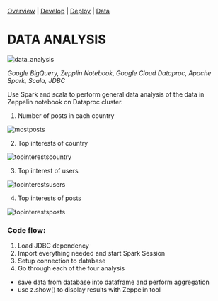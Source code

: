 [Overview](https://teanlouise.github.io/shared-world)     |     [Develop](https://teanlouise.github.io/shared-world/develop)    |  [Deploy](https://teanlouise.github.io/shared-world/deploy)    |   [Data](https://teanlouise.github.io/shared-world-data)

# DATA ANALYSIS 

![data_analysis](https://user-images.githubusercontent.com/19520346/69103639-a875c100-0ab1-11ea-8ec9-6a834d80fee8.png)

_Google BigQuery, Zepplin Notebook, Google Cloud Dataproc, Apache Spark, Scala, JDBC_

Use Spark and scala to perform general data analysis of the data in Zeppelin notebook on Dataproc cluster.

1. Number of posts in each country

![mostposts](https://user-images.githubusercontent.com/19520346/69106724-f9d67e00-0aba-11ea-88b5-1ba298b9d840.png)

2. Top interests of country

![topinterestscountry](https://user-images.githubusercontent.com/19520346/69106726-fa6f1480-0aba-11ea-8ef7-c6f04e227ea0.png)

3. Top interest of users

![topinterestsusers](https://user-images.githubusercontent.com/19520346/69106727-fa6f1480-0aba-11ea-86d2-97fe28252d96.png)

4. Top interests of posts

![topinterestsposts](https://user-images.githubusercontent.com/19520346/69106728-fa6f1480-0aba-11ea-8818-5f073a66d004.png)

### Code flow:
1. Load JDBC dependency
2. Import everything needed and start Spark Session
3. Setup connection to database
4. Go through each of the four analysis
- save data from database into dataframe and perform aggregation
- use z.show() to display results with Zeppelin tool
